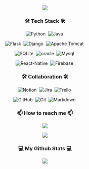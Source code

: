 <div align="center">
  <img src="https://capsule-render.vercel.app/api?type=waving&color=auto&height=300&section=header&text=Hello World!%20👋&fontSize=75&animation=fadeIn&fontAlignY=38&desc=%This%20is%20Walter's%20GitHub!&descAlignY=60&descAlign=62"/>
  <h3>🛠 Tech Stack 🛠</h3>
  <!-- https://simpleicons.org/ -->

  ![Python](https://img.shields.io/badge/Python-35709E?style=flat-square&logo=Python&logoColor=white)&nbsp;
  ![Java](https://img.shields.io/badge/Java-EE7D0A?style=flat-square&logo=Java&logoColor=white)&nbsp;

  ![Flask](https://img.shields.io/badge/Flask-010101?style=flat-square&logo=Flask&logoColor=white)&nbsp;
  ![Django](https://img.shields.io/badge/Django-01392A?style=flat-square&logo=Django&logoColor=white)&nbsp;
  ![Apache Tomcat](https://img.shields.io/badge/Apache_Tomcat-CBA01A?style=flat-square&logo=apachetomcat&logoColor=black)&nbsp;

  ![SQLite](https://img.shields.io/badge/SQLite-BDCCE2?style=flat-square&logo=Sqlite&logoColor=white)&nbsp;
  ![oracle](https://img.shields.io/badge/oracle-F80000?style=flat-square&logo=Oracle&logoColor=white)&nbsp;
  ![Mysql](https://img.shields.io/badge/Mysql-3766AB?style=flat-square&logo=Mysql&logoColor=white)&nbsp;

  ![React-Native](https://img.shields.io/badge/React_Native-67D6F4?style=flat-square&logo=React&logoColor=black)&nbsp;
  ![Firebase](https://img.shields.io/badge/Firebase-F7CD51?style=flat-square&logo=Firebase&logoColor=black)&nbsp;


  <h3>🛠 Collaboration 🛠</h3>

  ![Notion](https://img.shields.io/badge/Notion-white?style=flat-square&logo=notion&logoColor=black)&nbsp;
  ![Jira](https://img.shields.io/badge/Jira-2681F8?style=flat-square&logo=jira&logoColor=white)&nbsp;
  ![Trello](https://img.shields.io/badge/trello-266F9A?style=flat-square&logo=trello&logoColor=white)&nbsp;  
  
  ![GitHub](https://img.shields.io/badge/GitHub-white?style=flat-square&logo=github&logoColor=black)&nbsp;
  ![Git](https://img.shields.io/badge/Git-E25A38?style=flat-square&logo=git&logoColor=white)&nbsp;
  ![Markdown](https://img.shields.io/badge/Markdown-white?style=flat-square&logo=markdown&logoColor=black)&nbsp;

  
  <h3>📫 How to reach me 📫</h3>
  <a href="mailto:bonoboss1028@gmail.com"><img src="https://img.shields.io/badge/Gmail-d14836?style=flat-square&logo=Gmail&logoColor=white&link=bonoboss1028@gmail.com"/></a><br>

  <a href="https://hits.seeyoufarm.com"><img src="https://hits.seeyoufarm.com/api/count/incr/badge.svg?url=https%3A%2F%2Fgithub.com%2FRopering%2Fhit-counter&count_bg=%23A4E772&title_bg=%234CB019&icon=github.svg&icon_color=%23E7E7E7&title=&edge_flat=false"/></a>
  
  <h3>💻 My Github Stats 💻</h3>
  <img src="https://github-readme-stats.vercel.app/api?username=Ropering&show_icons=true">
</div>